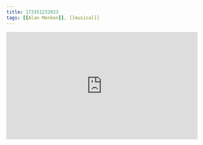 ```yaml
---
title: 173351232023
tags: [[Alan Menken]], [[musical]]
---
```

<iframe allow="accelerometer; autoplay; clipboard-write; encrypted-media; gyroscope; picture-in-picture" allowfullscreen="" frameborder="0" height="281" id="youtube_iframe" src="https://www.youtube.com/embed/qlEZZDSqlUk?feature=oembed&amp;enablejsapi=1&amp;origin=https://safe.txmblr.com&amp;wmode=opaque" width="500"></iframe>